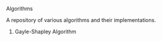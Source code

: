 Algorithms

A repository of various algorithms and their implementations.

1. Gayle-Shapley Algorithm
